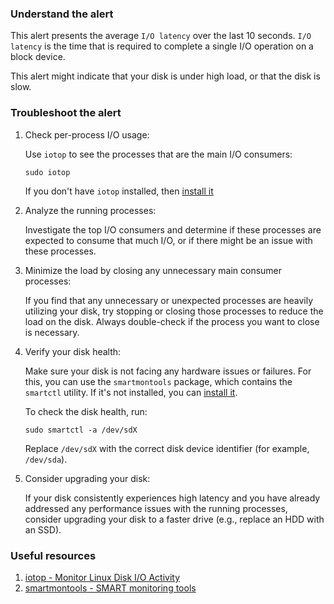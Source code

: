 ### Understand the alert

This alert presents the average `I/O latency` over the last 10 seconds. `I/O latency` is the time that is required to complete a single I/O operation on a block device.

This alert might indicate that your disk is under high load, or that the disk is slow.

### Troubleshoot the alert

1. Check per-process I/O usage:
   
   Use `iotop` to see the processes that are the main I/O consumers:

   ```
   sudo iotop
   ```

   If you don't have `iotop` installed, then [install it](https://www.tecmint.com/iotop-monitor-linux-disk-io-activity-per-process/)

2. Analyze the running processes:

   Investigate the top I/O consumers and determine if these processes are expected to consume that much I/O, or if there might be an issue with these processes.

3. Minimize the load by closing any unnecessary main consumer processes:

   If you find that any unnecessary or unexpected processes are heavily utilizing your disk, try stopping or closing those processes to reduce the load on the disk. Always double-check if the process you want to close is necessary.

4. Verify your disk health:

   Make sure your disk is not facing any hardware issues or failures. For this, you can use the `smartmontools` package, which contains the `smartctl` utility. If it's not installed, you can [install it](https://www.smartmontools.org/wiki/Download).

   To check the disk health, run:

   ```
   sudo smartctl -a /dev/sdX
   ```

   Replace `/dev/sdX` with the correct disk device identifier (for example, `/dev/sda`).

5. Consider upgrading your disk:

   If your disk consistently experiences high latency and you have already addressed any performance issues with the running processes, consider upgrading your disk to a faster drive (e.g., replace an HDD with an SSD).

### Useful resources

1. [iotop - Monitor Linux Disk I/O Activity](https://www.tecmint.com/iotop-monitor-linux-disk-io-activity-per-process/)
2. [smartmontools - SMART monitoring tools](https://www.smartmontools.org/)
